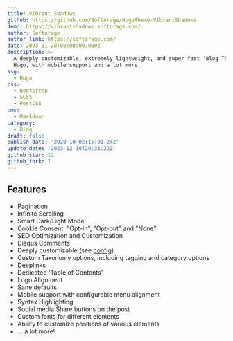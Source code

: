```yaml
---
title: Vibrant Shadows
github: https://github.com/Softorage/HugoTheme-VibrantShadows
demo: https://vibrantshadows.softorage.com/
author: Softorage
author_link: https://softorage.com/
date: 2023-11-28T00:00:00.000Z
description: >-
  A deeply customizable, extremely lightweight, and super fast 'Blog Theme' for
  Hugo, with mobile support and a lot more.
ssg:
  - Hugo
css:
  - Bootstrap
  - SCSS
  - PostCSS
cms:
  - Markdown
category:
  - Blog
draft: false
publish_date: '2020-10-02T15:01:24Z'
update_date: '2023-12-10T20:31:22Z'
github_star: 12
github_fork: 7
---
```


## Features

* Pagination
* Infinite Scrolling
* Smart Dark/Light Mode
* Cookie Consent: "Opt-in", "Opt-out" and "None"
* SEO Optimization and Customization
* Disqus Comments
* Deeply customizable (see [config](https://github.com/Softorage/HugoTheme-VibrantShadows#configuration))
* Custom Taxonomy options, including tagging and category options
* Deeplinks
* Dedicated 'Table of Contents'
* Logo Alignment
* Sane defaults
* Mobile support with configurable menu alignment
* Syntax Highlighting
* Social media Share buttons on the post
* Custom fonts for different elements
* Ability to customize positions of various elements
* ... a lot more!
